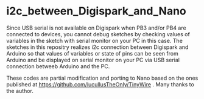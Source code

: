 # i2c_between_Digispark_and_Nano

Since USB serial is not available on Digispark when PB3 and/or PB4 are connected to devices,
you cannot debug sketches by checking values of variables in the sketch with serial monitor
on your PC in this case.
The sketches in this repositry realizes i2c connection between Digispark and Arduino
so that values of variables or state of pins can be seen from Arduino and be displayed on serial monitor
on your PC via USB serial connection betweeb Arduino and the PC.

These codes are partial modification and porting to Nano based on the ones published
at https://github.com/lucullusTheOnly/TinyWire .
Many thanks to the author.
